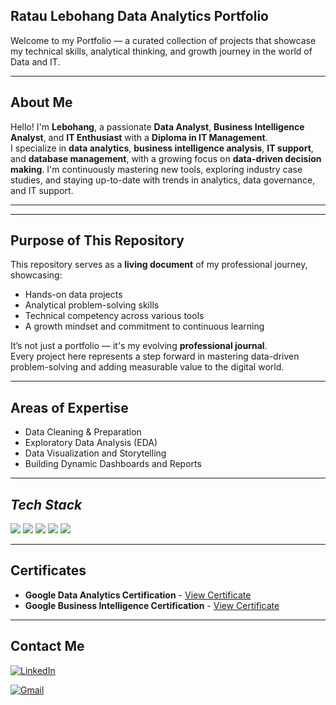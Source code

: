 ## Ratau Lebohang Data Analytics Portfolio


Welcome to my Portfolio — a curated collection of projects that showcase my technical skills, analytical thinking, and growth journey in the world of Data and IT.

---

## About Me

Hello! I'm **Lebohang**, a passionate **Data Analyst**, **Business Intelligence Analyst**, and **IT Enthusiast** with a **Diploma in IT Management**.  
I specialize in **data analytics**, **business intelligence analysis**, **IT support**, and **database management**, with a growing focus on **data-driven decision making**. I'm continuously mastering new tools, exploring industry case studies, and staying up-to-date with trends in analytics, data governance, and IT support.

---
---

## Purpose of This Repository

This repository serves as a **living document** of my professional journey, showcasing:

- Hands-on data projects
- Analytical problem-solving skills
- Technical competency across various tools
- A growth mindset and commitment to continuous learning

It’s not just a portfolio — it's my evolving **professional journal**.  
Every project here represents a step forward in mastering data-driven problem-solving and adding measurable value to the digital world.

---

## Areas of Expertise

- Data Cleaning & Preparation
- Exploratory Data Analysis (EDA)
- Data Visualization and Storytelling
- Building Dynamic Dashboards and Reports


---

## *Tech Stack*
<p align="left">
  <img src="https://img.shields.io/badge/SQL-4479A1?style=for-the-badge&logo=postgresql&logoColor=white"/>
  <img src="https://img.shields.io/badge/Python-FFD43B?style=for-the-badge&logo=python&logoColor=blue"/>
   <img src="https://img.shields.io/badge/Excel-217346?style=for-the-badge&logo=microsoft-excel&logoColor=white"/>
  <img src="https://img.shields.io/badge/Tableau-E97627?style=for-the-badge&logo=tableau&logoColor=white"/>
  <img src="https://img.shields.io/badge/Power%20BI-F2C811?style=for-the-badge&logo=powerbi&logoColor=black"/> 
</p>

---



## Certificates

- **Google Data Analytics Certification** - [View Certificate](https://coursera.org/share/823b1543a47d3be09a2fe1f8f83628fb)
- **Google Business Intelligence Certification** - [View Certificate](https://coursera.org/share/494a873ec8eb08aecc428b94edbdac66)

---

##  Contact Me
[![LinkedIn](https://img.shields.io/badge/-LinkedIn-0077B5?style=flat-square&logo=linkedin&logoColor=white)](https://linkedin.com/in/lebohang-r-16067124b)

[![Gmail](https://img.shields.io/badge/-Gmail-D14836?style=flat-square&logo=gmail&logoColor=white)](mailto:rataulebohang8@gmail.com)

